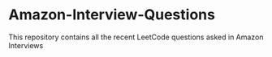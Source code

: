# Amazon-Interview-Questions
This repository contains all the recent LeetCode questions asked in Amazon Interviews
